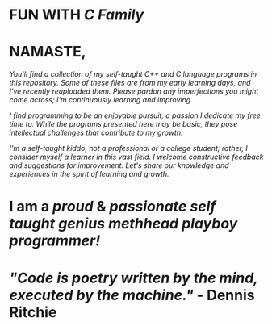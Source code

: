 # FUN WITH *C Family*
# NAMASTE,

*You'll find a collection of my self-taught C++ and C language programs in this repository. Some of these files are from my early learning days, and I've recently reuploaded them. Please pardon any imperfections you might come across; I'm continuously learning and improving.*

*I find programming to be an enjoyable pursuit, a passion I dedicate my free time to. While the programs presented here may be basic, they pose intellectual challenges that contribute to my growth.*

*I'm a self-taught kiddo, not a professional or a college student; rather, I consider myself a learner in this vast field. I welcome constructive feedback and suggestions for improvement. Let's share our knowledge and experiences in the spirit of learning and growth.*

# I am a *proud* & *passionate self taught genius methhead playboy programmer!*  
# *"Code is poetry written by the mind, executed by the machine."* - Dennis Ritchie
